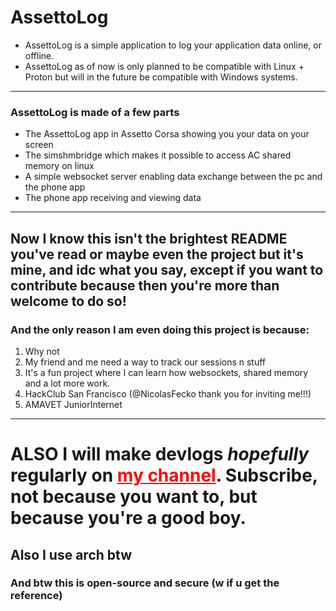 # AssettoLog
- AssettoLog is a simple application to log your application data online, or offline.
- AssettoLog as of now is only planned to be compatible with Linux + Proton but will in the future be compatible with Windows systems.
---
### AssettoLog is made of a few parts
- The AssettoLog app in Assetto Corsa showing you your data on your screen
- The simshmbridge which makes it possible to access AC shared memory on linux
- A simple websocket server enabling data exchange between the pc and the phone app
- The phone app receiving and viewing data
---
Now I know this isn't the brightest README you've read or maybe even the project but it's mine, and idc what you say, except if you want to contribute because then you're **more than welcome to do so!**
---
### And the only reason I am even doing this project is because:
1. Why not
2. My friend and me need a way to track our sessions n stuff
3. It's a fun project where I can learn how websockets, shared memory and a lot more work.
4. HackClub San Francisco (@NicolasFecko thank you for inviting me!!!)
5. AMAVET JuniorInternet
---
# ALSO I will make devlogs *hopefully* regularly on <a href="https://www.youtube.com/@hexsk" style="color: #ff0000"><ins>my channel</ins></a>. Subscribe, not because you want to, but because you're a good boy.
## Also I use arch btw
### And btw this is open-source and secure (w if u get the reference)